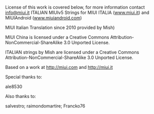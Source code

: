 License of this work is covered below, for more information contact info@miui.it
ITALIAN MIUIv5 Strings for MIUI ITALIA (www.miui.it) and MIUIAndroid (www.miuiandroid.com)

MIUI Italian Translation since 2010 provided by Mish)

MIUI China is licensed under a Creative Commons Attribution-NonCommercial-ShareAlike 3.0 Unported License.

ITALIAN strings by Mish are licensed under a Creative Commons Attribution-NonCommercial-ShareAlike 3.0 Unported License.

Based on a work at http://miui.com and http://miui.it


Special thanks to:

ale8530

Also thanks to:

salvestro; raimondomartire; Francko76